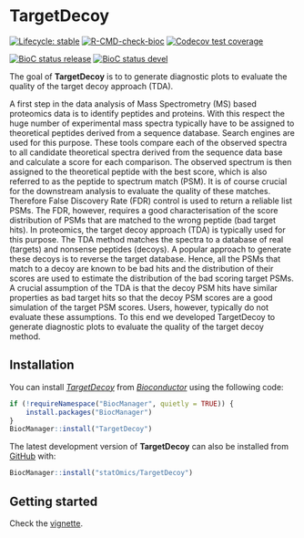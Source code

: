 
<!-- README.md is generated from README.Rmd. Please edit that file -->

# TargetDecoy

<!-- badges: start -->

[![Lifecycle:
stable](https://img.shields.io/badge/lifecycle-stable-brightgreen.svg)](https://lifecycle.r-lib.org/articles/stages.html#stable)
[![R-CMD-check-bioc](https://github.com/statOmics/TargetDecoy/workflows/R-CMD-check-bioc/badge.svg)](https://github.com/statOmics/TargetDecoy/actions)
[![Codecov test
coverage](https://codecov.io/gh/statOmics/TargetDecoy/branch/master/graph/badge.svg)](https://codecov.io/gh/statOmics/TargetDecoy?branch=master)
<!-- [![BioC status](http://www.bioconductor.org/shields/build/release/bioc/TargetDecoy.svg)](https://bioconductor.org/checkResults/release/bioc-LATEST/TargetDecoy) -->
[![BioC status
release](http://www.bioconductor.org/shields/build/release/bioc/TargetDecoy.svg)](https://bioconductor.org/checkResults/release/bioc-LATEST/TargetDecoy)
[![BioC status
devel](http://www.bioconductor.org/shields/build/devel/bioc/TargetDecoy.svg)](https://bioconductor.org/checkResults/devel/bioc-LATEST/TargetDecoy)
<!-- badges: end -->

The goal of **TargetDecoy** is to to generate diagnostic plots to
evaluate the quality of the target decoy approach (TDA).

A first step in the data analysis of Mass Spectrometry (MS) based
proteomics data is to identify peptides and proteins. With this respect
the huge number of experimental mass spectra typically have to be
assigned to theoretical peptides derived from a sequence database.
Search engines are used for this purpose. These tools compare each of
the observed spectra to all candidate theoretical spectra derived from
the sequence data base and calculate a score for each comparison. The
observed spectrum is then assigned to the theoretical peptide with the
best score, which is also referred to as the peptide to spectrum match
(PSM). It is of course crucial for the downstream analysis to evaluate
the quality of these matches. Therefore False Discovery Rate (FDR)
control is used to return a reliable list PSMs. The FDR, however,
requires a good characterisation of the score distribution of PSMs that
are matched to the wrong peptide (bad target hits). In proteomics, the
target decoy approach (TDA) is typically used for this purpose. The TDA
method matches the spectra to a database of real (targets) and nonsense
peptides (decoys). A popular approach to generate these decoys is to
reverse the target database. Hence, all the PSMs that match to a decoy
are known to be bad hits and the distribution of their scores are used
to estimate the distribution of the bad scoring target PSMs. A crucial
assumption of the TDA is that the decoy PSM hits have similar properties
as bad target hits so that the decoy PSM scores are a good simulation of
the target PSM scores. Users, however, typically do not evaluate these
assumptions. To this end we developed TargetDecoy to generate diagnostic
plots to evaluate the quality of the target decoy method.

## Installation

You can install
*[TargetDecoy](https://bioconductor.org/packages/3.15/TargetDecoy)* from
[*Bioconductor*](http://bioconductor.org/) using the following code:

``` r
if (!requireNamespace("BiocManager", quietly = TRUE)) {
    install.packages("BiocManager")
}
BiocManager::install("TargetDecoy")
```

The latest development version of **TargetDecoy** can also be installed
from [GitHub](https://github.com/statOmics/TargetDecoy) with:

``` r
BiocManager::install("statOmics/TargetDecoy")
```

## Getting started

Check the
[vignette](https://bioconductor.org/packages/release/bioc/vignettes/TargetDecoy/inst/doc/TargetDecoy.html).
